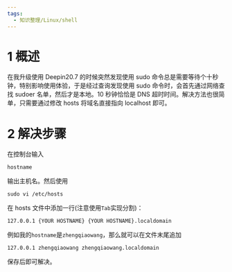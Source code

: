 ```yaml
---
tags:
  - 知识整理/Linux/shell
---
```


# 1 概述

在我升级使用 Deepin20.7 的时候突然发现使用 sudo 命令总是需要等待个十秒钟，特别影响使用体验，于是经过查询发现使用 sudo 命令时，会首先通过网络查找 sudoer 名单，然后才是本地。10 秒钟恰恰是 DNS 超时时间。解决方法也很简单，只需要通过修改 hosts 将域名直接指向 localhost 即可。

# 2 解决步骤

在控制台输入

```shell
hostname
```

输出主机名。然后使用

```shell
sudo vi /etc/hosts
```

在 hosts 文件中添加一行(注意使用`Tab`实现分割)：

```text
127.0.0.1 {YOUR HOSTNAME} {YOUR HOSTNAME}.localdomain
```

例如我的`hostname`是`zhengqiaowang`，那么就可以在文件末尾追加

```text
127.0.0.1 zhengqiaowang zhengqiaowang.localdomain
```

保存后即可解决。
